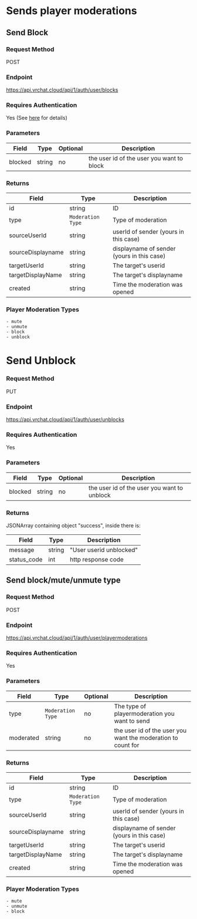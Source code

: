 
# Sends player moderations

##  Send Block

###  Request Method
POST

###  Endpoint
https://api.vrchat.cloud/api/1/auth/user/blocks

### Requires Authentication
Yes (See [here](/Authorization.md) for details)

### Parameters

Field | Type | Optional | Description
------|------|----------|------------
blocked | string | no | the user id of the user you want to block

### Returns

Field | Type | Description
------|------|------------
id | string | ID
type | `Moderation Type` | Type of moderation
sourceUserId | string | userId of sender (yours in this case)
sourceDisplayname | string | displayname of sender (yours in this case)
targetUserId | string | The target's userid
targetDisplayName | string | The target's displayname
created | string | Time the moderation was opened

### Player Moderation Types

    - mute
	- unmute
	- block
	- unblock

# Send Unblock

### Request Method
PUT

### Endpoint
https://api.vrchat.cloud/api/1/auth/user/unblocks

###  Requires Authentication
Yes

### Parameters

Field | Type | Optional | Description
------|------|----------|------------
blocked | string | no | the user id of the user you want to unblock

###  Returns
JSONArray containing object "success", inside there is:

Field | Type | Description
------|------|------------
message | string | "User userid unblocked"
status_code | int | http response code

## Send block/mute/unmute type

### Request Method
POST

### Endpoint
https://api.vrchat.cloud/api/1/auth/user/playermoderations

### Requires Authentication
Yes

###  Parameters

Field | Type | Optional | Description
------|------|----------|------------
type  | `Moderation Type` | no | The type of playermoderation you want to send
moderated | string | no | the user id of the user you want the moderation to count for

### Returns

Field | Type | Description
------|------|------------
id | string | ID
type | `Moderation Type` | Type of moderation
sourceUserId | string | userId of sender (yours in this case)
sourceDisplayname | string | displayname of sender (yours in this case)
targetUserId | string | The target's userid
targetDisplayName | string | The target's displayname
created | string | Time the moderation was opened

### Player Moderation Types

    - mute
	- unmute
	- block
